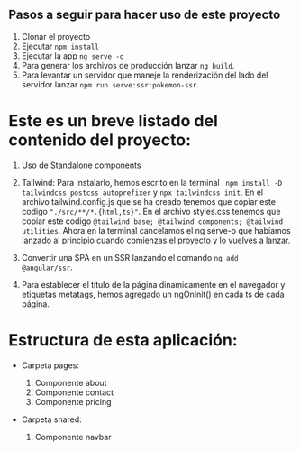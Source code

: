 ## Pasos a seguir para hacer uso de este proyecto

 1. Clonar el proyecto
 2. Ejecutar ```npm install``` 
 3. Ejecutar la app ```ng serve -o```
 4. Para generar los archivos de producción lanzar `ng build`.
 5. Para levantar un servidor que maneje la renderización del lado del servidor lanzar `npm run serve:ssr:pokemon-ssr`.




# Este es un breve listado del contenido del proyecto:

1. Uso de Standalone components

2. Tailwind: Para instalarlo, hemos escrito en la terminal ` npm install -D tailwindcss postcss autoprefixer` y `npx tailwindcss init`. En el archivo tailwind.config.js que se ha creado tenemos que copiar este codigo `"./src/**/*.{html,ts}"`. En el archivo styles.css tenemos que copiar este codigo `@tailwind base; @tailwind components; @tailwind utilities`. Ahora en la terminal cancelamos el ng serve-o que habíamos lanzado al principio cuando comienzas el proyecto y lo vuelves a lanzar.

3. Convertir una SPA en un SSR lanzando el comando `ng add @angular/ssr`.

4. Para establecer el título de la página dinamicamente en el navegador y etiquetas metatags, hemos agregado un ngOnInit() en cada ts de cada página.


# Estructura de esta aplicación:

- Carpeta pages:
  1. Componente about
  2. Componente contact
  3. Componente pricing

- Carpeta shared:
  1. Componente navbar
